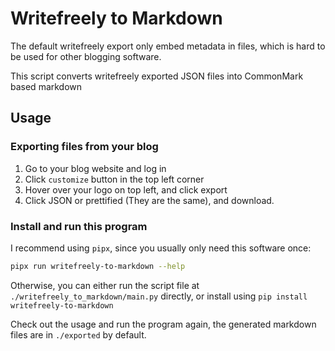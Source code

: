 # Writefreely to Markdown

The default writefreely export only embed metadata in files, which is hard to be used for other blogging software.

This script converts writefreely exported JSON files into CommonMark based markdown

## Usage

### Exporting files from your blog

1. Go to your blog website and log in
1. Click `customize` button in the top left corner
1. Hover over your logo on top left, and click export
1. Click JSON or prettified (They are the same), and download.

### Install and run this program

I recommend using `pipx`, since you usually only need this software once:

```bash
pipx run writefreely-to-markdown --help
```

Otherwise, you can either run the script file at `./writefreely_to_markdown/main.py` directly, or install using `pip install writefreely-to-markdown`

Check out the usage and run the program again, the generated markdown files are in `./exported` by default.
